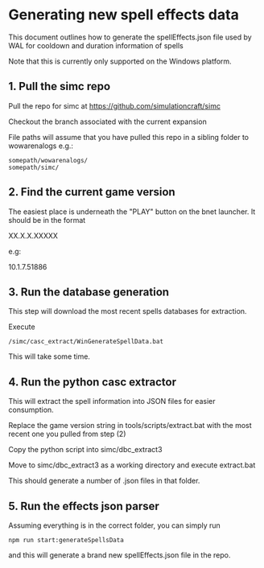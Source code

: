 # Generating new spell effects data

This document outlines how to generate the spellEffects.json file used by WAL for cooldown and duration information of spells

Note that this is currently only supported on the Windows platform.

## 1. Pull the simc repo

Pull the repo for simc at https://github.com/simulationcraft/simc

Checkout the branch associated with the current expansion

File paths will assume that you have pulled this repo in a sibling folder to wowarenalogs e.g.:

```
somepath/wowarenalogs/
somepath/simc/
```

## 2. Find the current game version

The easiest place is underneath the "PLAY" button on the bnet launcher. It should be in the format

XX.X.X.XXXXX

e.g:

10.1.7.51886

## 3. Run the database generation

This step will download the most recent spells databases for extraction.

Execute

```
/simc/casc_extract/WinGenerateSpellData.bat
```

This will take some time.

## 4. Run the python casc extractor

This will extract the spell information into JSON files for easier consumption.

Replace the game version string in tools/scripts/extract.bat with the most recent one you pulled from step (2)

Copy the python script into simc/dbc_extract3

Move to simc/dbc_extract3 as a working directory and execute extract.bat

This should generate a number of .json files in that folder.

## 5. Run the effects json parser

Assuming everything is in the correct folder, you can simply run

```
npm run start:generateSpellsData
```

and this will generate a brand new spellEffects.json file in the repo.
